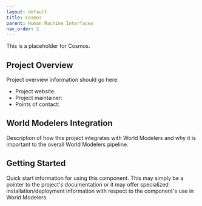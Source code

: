 ```yaml
---
layout: default
title: Cosmos
parent: Human Machine Interfaces
nav_order: 2
---
```


This is a placeholder for Cosmos.

## Project Overview

Project overview information should go here.

* Project website: 
* Project maintainer: 
* Points of contact:

## World Modelers Integration

Description of how this project integrates with World Modelers and why it is important to the overall World Modelers pipeline.


## Getting Started

Quick start information for using this component. This may simply be a pointer to the project's documentation or it may offer specialized installation/deployment information with respect to the component's use in World Modelers.